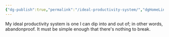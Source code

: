 ```yaml
---
{"dg-publish":true,"permalink":"/ideal-productivity-system/","dgHomeLink":true,"dgPassFrontmatter":false}
---
```



My ideal productivity system is one I can dip into and out of; in other words, abandonproof. It must be simple enough that there's nothing to break.